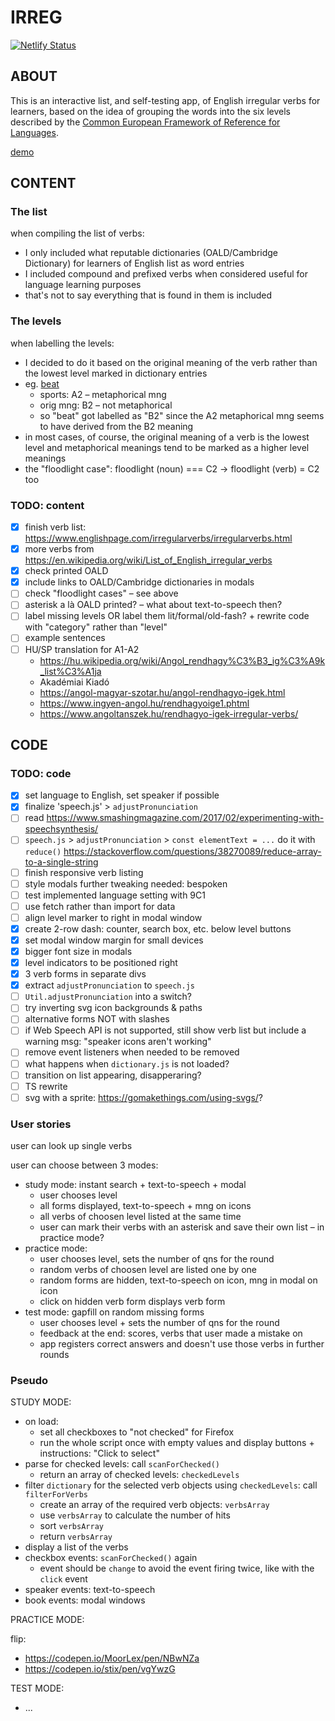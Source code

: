 # IRREG

[![Netlify Status](https://api.netlify.com/api/v1/badges/e623a1ff-91a5-44cd-9dca-8349099b44d1/deploy-status)](https://app.netlify.com/sites/irreg/deploys)

## ABOUT

This is an interactive list, and self-testing app, of English irregular verbs for learners, based on the idea of grouping the words into the six levels described by the [Common European Framework of Reference for Languages](https://en.wikipedia.org/wiki/Common_European_Framework_of_Reference_for_Languages).

[demo](https://irreg.netlify.app/)

## CONTENT

### The list

when compiling the list of verbs:
* I only included what reputable dictionaries (OALD/Cambridge Dictionary) for learners of English list as word entries
* I included compound and prefixed verbs when considered useful for language learning purposes
* that's not to say everything that is found in them is included

### The levels

when labelling the levels:
* I decided to do it based on the original meaning of the verb rather than the lowest level marked in dictionary entries
* eg. [beat](https://www.oxfordlearnersdictionaries.com/definition/english/beat_1?q=beat)
  + sports: A2 – metaphorical mng
  + orig mng: B2 – not metaphorical
  + so "beat" got labelled as "B2" since the A2 metaphorical mng seems to have derived from the B2 meaning
* in most cases, of course, the original meaning of a verb is the lowest level and metaphorical meanings tend to be marked as a higher level meanings
* the "floodlight case": floodlight (noun) === C2 -> floodlight (verb) = C2 too

### TODO: content
- [x] finish verb list: <https://www.englishpage.com/irregularverbs/irregularverbs.html>
- [x] more verbs from <https://en.wikipedia.org/wiki/List_of_English_irregular_verbs>
- [x] check printed OALD
- [x] include links to OALD/Cambridge dictionaries in modals
- [ ] check "floodlight cases" – see above
- [ ] asterisk a là OALD printed? – what about text-to-speech then?
- [ ] label missing levels OR label them lit/formal/old-fash? + rewrite code with "category" rather than "level"
- [ ] example sentences
- [ ] HU/SP translation for A1-A2
  + https://hu.wikipedia.org/wiki/Angol_rendhagy%C3%B3_ig%C3%A9k_list%C3%A1ja
  + Akadémiai Kiadó
  + https://angol-magyar-szotar.hu/angol-rendhagyo-igek.html
  + https://www.ingyen-angol.hu/rendhagyoige1.phtml
  + https://www.angoltanszek.hu/rendhagyo-igek-irregular-verbs/

## CODE

### TODO: code
- [x] set language to English, set speaker if possible
- [x] finalize 'speech.js' > `adjustPronunciation`
- [ ] read <https://www.smashingmagazine.com/2017/02/experimenting-with-speechsynthesis/>
- [ ] `speech.js` > `adjustPronunciation` > `const elementText = ...` do it with `reduce()`
  <https://stackoverflow.com/questions/38270089/reduce-array-to-a-single-string>
- [ ] finish responsive verb listing
- [ ] style modals
  further tweaking needed: bespoken
- [ ] test implemented language setting with 9C1
- [ ] use fetch rather than import for data
- [ ] align level marker to right in modal window
- [x] create 2-row dash: counter, search box, etc. below level buttons
- [x] set modal window margin for small devices
- [x] bigger font size in modals
- [x] level indicators to be positioned right
- [x] 3 verb forms in separate divs
- [x] extract `adjustPronunciation` to `speech.js`
- [ ] `Util.adjustPronunciation` into a switch?
- [ ] try inverting svg icon backgrounds & paths
- [ ] alternative forms NOT with slashes
- [ ] if Web Speech API is not supported, still show verb list but include a warning msg: "speaker icons aren't working"
- [ ] remove event listeners when needed to be removed
- [ ] what happens when `dictionary.js` is not loaded?
- [ ] transition on list appearing, disapperaring?
- [ ] TS rewrite
- [ ] svg with a sprite: https://gomakethings.com/using-svgs/?

### User stories

user can look up single verbs

user can choose between 3 modes:
  + study mode: instant search + text-to-speech + modal
    - user chooses level
    - all forms displayed, text-to-speech + mng on icons
    - all verbs of choosen level listed at the same time
    - user can mark their verbs with an asterisk and save their own list – in practice mode?
  + practice mode:
    - user chooses level, sets the number of qns for the round
    - random verbs of choosen level are listed one by one
    - random forms are hidden, text-to-speech on icon, mng in modal on icon
    - click on hidden verb form displays verb form
  + test mode: gapfill on random missing forms
    - user chooses level + sets the number of qns for the round
    - feedback at the end: scores, verbs that user made a mistake on
    - app registers correct answers and doesn't use those verbs in further rounds

### Pseudo

STUDY MODE:
* on load:
  + set all checkboxes to "not checked" for Firefox
  + run the whole script once with empty values and display buttons + instructions: "Click to select"
* parse for checked levels: call `scanForChecked()`
  + return an array of checked levels: `checkedLevels`
* filter `dictionary` for the selected verb objects using `checkedLevels`: call `filterForVerbs`
  + create an array of the required verb objects: `verbsArray`
  + use `verbsArray` to calculate the number of hits
  + sort `verbsArray`
  + return `verbsArray`
* display a list of the verbs
* checkbox events: `scanForChecked()` again
  + event should be `change` to avoid the event firing twice, like with the `click` event
* speaker events: text-to-speech
* book events: modal windows

PRACTICE MODE:

flip:
* <https://codepen.io/MoorLex/pen/NBwNZa>
* <https://codepen.io/stix/pen/vgYwzG>

TEST MODE:
* ...

